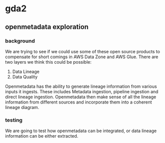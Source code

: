 # gda2

## openmetadata exploration

### background

We are trying to see if we could use some of these open source products to compensate for short comings in AWS Data Zone and AWS Glue.
There are two layers we think this could be possible:
1. Data Lineage
2. Data Quality

Openmetadata has the ability to generate lineage information from various inputs it ingests. These includes Metadata ingestion, pipeline ingestion and direct lineage ingestion. Openmetadata then make sense of all the lineage information from different sources and incorporate them into a coherent lineage diagram.

### testing
We are going to test how openmetadata can be integrated, or data lineage information can be either extracted.